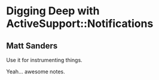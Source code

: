# Digging Deep with ActiveSupport::Notifications
## Matt Sanders

Use it for instrumenting things.

Yeah... awesome notes.
